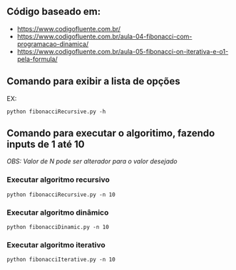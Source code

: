 ## Código baseado em: 
- https://www.codigofluente.com.br/
- https://www.codigofluente.com.br/aula-04-fibonacci-com-programacao-dinamica/
- https://www.codigofluente.com.br/aula-05-fibonacci-on-iterativa-e-o1-pela-formula/

## Comando para exibir a lista de opções

EX:
~~~shell 
python fibonacciRecursive.py -h
~~~

## Comando para executar o algoritimo, fazendo inputs de 1 até 10
*OBS: Valor de N pode ser alterador para o valor desejado*

### Executar algoritmo recursivo

~~~shell 
python fibonacciRecursive.py -n 10
~~~

### Executar algoritmo dinâmico

~~~shell 
python fibonacciDinamic.py -n 10
~~~

### Executar algoritmo iterativo

~~~shell 
python fibonacciIterative.py -n 10
~~~
